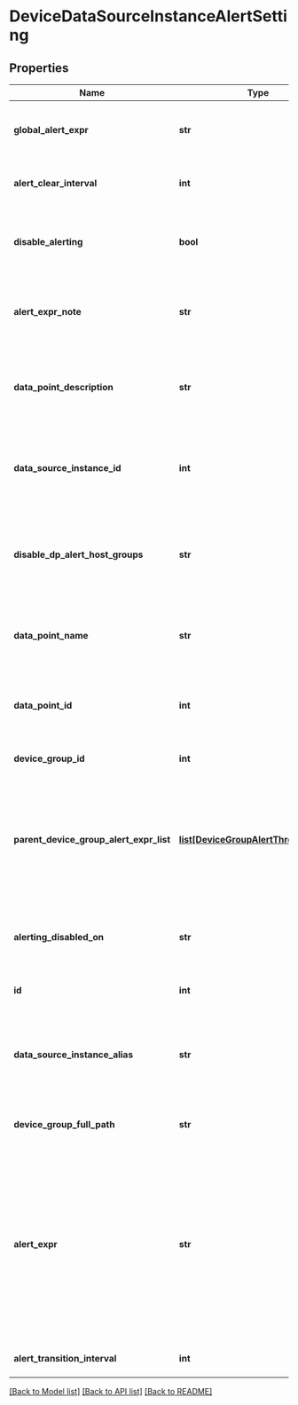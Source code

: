# DeviceDataSourceInstanceAlertSetting

## Properties
Name | Type | Description | Notes
------------ | ------------- | ------------- | -------------
**global_alert_expr** | **str** | The global alert expression for this datapoint | [optional] 
**alert_clear_interval** | **int** | The interval of alert clear transition | [optional] 
**disable_alerting** | **bool** | Whether or not alerting will be disabled for the datapoint | [optional] 
**alert_expr_note** | **str** | The note associated with the current alert threshold settings | [optional] 
**data_point_description** | **str** | The description of the datapoint the alert settings apply to | [optional] 
**data_source_instance_id** | **int** | The id of the DataSource instance alert settings apply to | [optional] 
**disable_dp_alert_host_groups** | **str** | The group full path lists who disable alert for this datapoint on devicegroup level | [optional] 
**data_point_name** | **str** | The name of the datapoint the alert settings apply to | [optional] 
**data_point_id** | **int** | The id of the Datapoint alert settings apply to | [optional] 
**device_group_id** | **int** | The ID of the device group | [optional] 
**parent_device_group_alert_expr_list** | [**list[DeviceGroupAlertThresholdInfo]**](DeviceGroupAlertThresholdInfo.md) | Device group alert expression list base on the priority. The first is the highest priority and effected on this instance | [optional] 
**alerting_disabled_on** | **str** | The datapoint is effected alert disabled by which group | [optional] 
**id** | **int** | The id of this alert setting | [optional] 
**data_source_instance_alias** | **str** | The alias (name) of the DataSource instance the alert settings apply to | [optional] 
**device_group_full_path** | **str** | The full path of the device group | [optional] 
**alert_expr** | **str** | The thresholds that should be associated with the datapoint. Note that you need to have a space between the operator and each threshold (e.g. &gt; 1 2 3) | [optional] 
**alert_transition_interval** | **int** | The interval of alert transition | [optional] 

[[Back to Model list]](../README.md#documentation-for-models) [[Back to API list]](../README.md#documentation-for-api-endpoints) [[Back to README]](../README.md)


